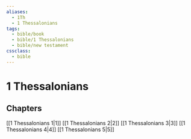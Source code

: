 ```yaml
---
aliases:
  - 1Th
  - 1 Thessalonians
tags:
  - bible/book
  - bible/1 Thessalonians
  - bible/new testament
cssclass:
  - bible
---
```


# 1 Thessalonians

## Chapters

[[1 Thessalonians 1|1]]
[[1 Thessalonians 2|2]]
[[1 Thessalonians 3|3]]
[[1 Thessalonians 4|4]]
[[1 Thessalonians 5|5]]

